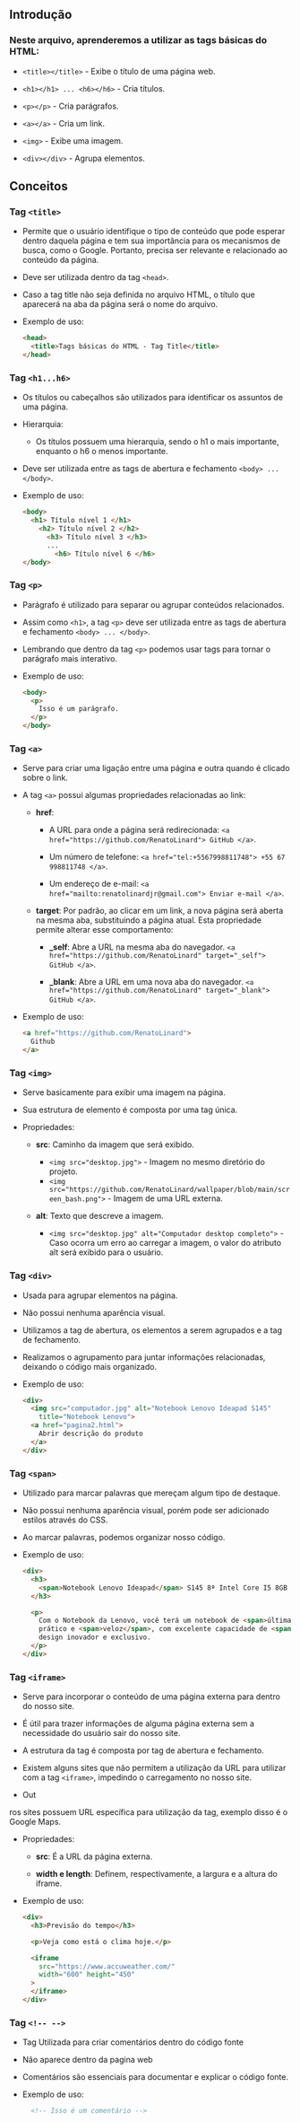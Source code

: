 ## Introdução

### Neste arquivo, aprenderemos a utilizar as tags básicas do HTML:

- ```<title></title>``` - Exibe o título de uma página web.
    
- ```<h1></h1> ... <h6></h6>``` - Cria títulos.
    
- ```<p></p>``` - Cria parágrafos.
    
- ```<a></a>``` - Cria um link.
    
- ```<img>``` - Exibe uma imagem.
    
- ```<div></div>``` - Agrupa elementos.

## Conceitos

### Tag ```<title>```

- Permite que o usuário identifique o tipo de conteúdo que pode esperar dentro daquela página e tem sua importância para os mecanismos de busca, como o Google. Portanto, precisa ser relevante e relacionado ao conteúdo da página.

- Deve ser utilizada dentro da tag ```<head>```.

- Caso a tag title não seja definida no arquivo HTML, o título que aparecerá na aba da página será o nome do arquivo.

- Exemplo de uso:
    ```html
    <head>
      <title>Tags básicas do HTML - Tag Title</title>
    </head>
    ```

### Tag ```<h1...h6>```

- Os títulos ou cabeçalhos são utilizados para identificar os assuntos de uma página.

- Hierarquia:
    - Os títulos possuem uma hierarquia, sendo o h1 o mais importante, enquanto o h6 o menos importante.

- Deve ser utilizada entre as tags de abertura e fechamento ```<body> ... </body>```.

- Exemplo de uso:
    ```html
    <body>
      <h1> Título nível 1 </h1>
        <h2> Título nível 2 </h2>
          <h3> Título nível 3 </h3>
          ...
            <h6> Título nível 6 </h6>
    </body>
    ```

### Tag ```<p>```

- Parágrafo é utilizado para separar ou agrupar conteúdos relacionados.

- Assim como ```<h1>```, a tag ```<p>``` deve ser utilizada entre as tags de abertura e fechamento ```<body> ... </body>```.

- Lembrando que dentro da tag ```<p>``` podemos usar tags para tornar o parágrafo mais interativo.

- Exemplo de uso:
    ```html
    <body>
      <p>
        Isso é um parágrafo.
      </p>
    </body>
    ```

### Tag ```<a>```

- Serve para criar uma ligação entre uma página e outra quando é clicado sobre o link.

- A tag ```<a>``` possui algumas propriedades relacionadas ao link:
    - **href**:
      - A URL para onde a página será redirecionada: ```<a href="https://github.com/RenatoLinard"> GitHub </a>```.
        
      - Um número de telefone: ```<a href="tel:+5567998811748"> +55 67 998811748 </a>```.
        
      - Um endereço de e-mail: ```<a href="mailto:renatolinardjr@gmail.com"> Enviar e-mail </a>```.

    - **target**: Por padrão, ao clicar em um link, a nova página será aberta na mesma aba, substituindo a página atual. Esta propriedade permite alterar esse comportamento:
      - **_self**: Abre a URL na mesma aba do navegador.
        ```<a href="https://github.com/RenatoLinard" target="_self"> GitHub </a>```.
        
      - **_blank**: Abre a URL em uma nova aba do navegador.
        ```<a href="https://github.com/RenatoLinard" target="_blank"> GitHub </a>```.
 
- Exemplo de uso:
    ```html
    <a href="https://github.com/RenatoLinard">
      Github
    </a>
    ```

### Tag ```<img>```

- Serve basicamente para exibir uma imagem na página.

- Sua estrutura de elemento é composta por uma tag única.

- Propriedades:
    - **src**: Caminho da imagem que será exibido.    
      - ```<img src="desktop.jpg">``` - Imagem no mesmo diretório do projeto.
      - ```<img src="https://github.com/RenatoLinard/wallpaper/blob/main/screen_bash.png">``` - Imagem de uma URL externa.
     
    - **alt**: Texto que descreve a imagem.
      - ```<img src="desktop.jpg" alt="Computador desktop completo">``` - Caso ocorra um erro ao carregar a imagem, o valor do atributo alt será exibido para o usuário.

### Tag ```<div>```

- Usada para agrupar elementos na página.

- Não possui nenhuma aparência visual.

- Utilizamos a tag de abertura, os elementos a serem agrupados e a tag de fechamento.

- Realizamos o agrupamento para juntar informações relacionadas, deixando o código mais organizado.

- Exemplo de uso:
    ```html
    <div>
      <img src="computador.jpg" alt="Notebook Lenovo Ideapad S145"
        title="Notebook Lenovo">
      <a href="pagina2.html">
        Abrir descrição do produto
      </a>
    </div>
    ```

### Tag ```<span>```

- Utilizado para marcar palavras que mereçam algum tipo de destaque.

- Não possui nenhuma aparência visual, porém pode ser adicionado estilos através do CSS.

- Ao marcar palavras, podemos organizar nosso código.

- Exemplo de uso:
    ```html
    <div>
      <h3>
        <span>Notebook Lenovo Ideapad</span> S145 8ª Intel Core I5 8GB 1TB HD 15,6" W10 Prata
      </h3>

      <p>
        Com o Notebook da Lenovo, você terá um notebook de <span>última geração</span>,
        prático e <span>veloz</span>, com excelente capacidade de <span>armazenamento</span>,
        design inovador e exclusivo.
      </p>
    </div>
    ```

### Tag ```<iframe>```

- Serve para incorporar o conteúdo de uma página externa para dentro do nosso site.

- É útil para trazer informações de alguma página externa sem a necessidade do usuário sair do nosso site.

- A estrutura da tag é composta por tag de abertura e fechamento.

- Existem alguns sites que não permitem a utilização da URL para utilizar com a tag ```<iframe>```, impedindo o carregamento no nosso site.

- Out

ros sites possuem URL específica para utilização da tag, exemplo disso é o Google Maps.

- Propriedades:
    - **src**: É a URL da página externa.

    - **width e length**: Definem, respectivamente, a largura e a altura do iframe.
    
- Exemplo de uso:
    ```html
    <div>
      <h3>Previsão do tempo</h3>

      <p>Veja como está o clima hoje.</p>

      <iframe
        src="https://www.accuweather.com/"
        width="600" height="450"
      >
      </iframe>
    </div>
    ```

### Tag ```<!-- -->```
- Tag Utilizada para criar comentários dentro do código fonte 

- Não aparece dentro da pagina web

- Comentários são essenciais para documentar e explicar o código fonte.

- Exemplo de uso:
    ```html
      <!-- Isso é um comentário -->
    ```
